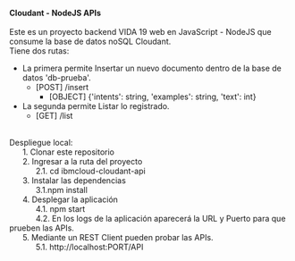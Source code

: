 **Cloudant - NodeJS APIs**
<br />
<br />
Este es un proyecto backend VIDA 19 web en JavaScript - NodeJS que consume la base de datos noSQL Cloudant.
<br />
Tiene dos rutas:
* La primera permite Insertar un nuevo documento dentro de la base de datos 'db-prueba'.
    * [POST] /insert
        * [OBJECT] {'intents': string, 'examples': string, 'text': int}
* La segunda permite Listar lo registrado.
    * [GET] /list

<br />
Despliegue local: <br />
&nbsp;&nbsp;&nbsp;&nbsp;&nbsp;&nbsp;1. Clonar este repositorio <br />
&nbsp;&nbsp;&nbsp;&nbsp;&nbsp;&nbsp;2. Ingresar a la ruta del proyecto <br />
&nbsp;&nbsp;&nbsp;&nbsp;&nbsp;&nbsp;&nbsp;&nbsp;&nbsp;&nbsp;&nbsp;&nbsp;2.1. cd ibmcloud-cloudant-api <br />
&nbsp;&nbsp;&nbsp;&nbsp;&nbsp;&nbsp;3. Instalar las dependencias <br />
&nbsp;&nbsp;&nbsp;&nbsp;&nbsp;&nbsp;&nbsp;&nbsp;&nbsp;&nbsp;&nbsp;&nbsp;3.1.npm install <br />
&nbsp;&nbsp;&nbsp;&nbsp;&nbsp;&nbsp;4. Desplegar la aplicación <br />
&nbsp;&nbsp;&nbsp;&nbsp;&nbsp;&nbsp;&nbsp;&nbsp;&nbsp;&nbsp;&nbsp;&nbsp;4.1. npm start <br />
&nbsp;&nbsp;&nbsp;&nbsp;&nbsp;&nbsp;&nbsp;&nbsp;&nbsp;&nbsp;&nbsp;&nbsp;4.2. En los logs de la aplicación aparecerá la URL y Puerto para que prueben las APIs. <br />
&nbsp;&nbsp;&nbsp;&nbsp;&nbsp;&nbsp;5. Mediante un REST Client pueden probar las APIs. <br />
&nbsp;&nbsp;&nbsp;&nbsp;&nbsp;&nbsp;&nbsp;&nbsp;&nbsp;&nbsp;&nbsp;&nbsp;5.1. http://localhost:PORT/API